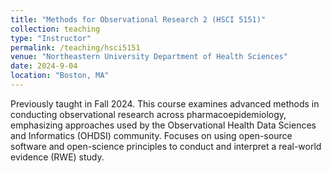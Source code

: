 ```yaml
---
title: "Methods for Observational Research 2 (HSCI 5151)"
collection: teaching
type: "Instructor"
permalink: /teaching/hsci5151
venue: "Northeastern University Department of Health Sciences"
date: 2024-9-04
location: "Boston, MA"
---
```


Previously taught in Fall 2024. This course examines advanced methods in conducting observational research across pharmacoepidemiology, emphasizing approaches used by the Observational Health Data Sciences and Informatics (OHDSI) community.
Focuses on using open-source software and open-science principles to conduct and interpret a real-world evidence (RWE) study.
